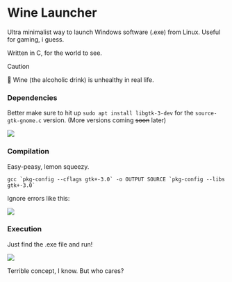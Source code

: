 # Wine Launcher
Ultra minimalist way to launch Windows software (.exe) from Linux. Useful for gaming, i guess.

Written in C, for the world to see.

> [!CAUTION]
🍷 Wine (the alcoholic drink) is unhealthy in real life.

### Dependencies
Better make sure to hit up `sudo apt install libgtk-3-dev` for the `source-gtk-gnome.c` version. (More versions coming ~~soon~~ later)

![](/Screenshot%20from%202025-06-02%2015-03-51.png)

### Compilation
Easy-peasy, lemon squeezy.

```
gcc `pkg-config --cflags gtk+-3.0` -o OUTPUT SOURCE `pkg-config --libs gtk+-3.0`
```
Ignore errors like this:

![](/Screenshot%20from%202025-06-02%2015-05-03.png)

### Execution
Just find the .exe file and run!

![](/Screenshot%20from%202025-06-02%2015-05-18.png)

Terrible concept, I know. But who cares?
